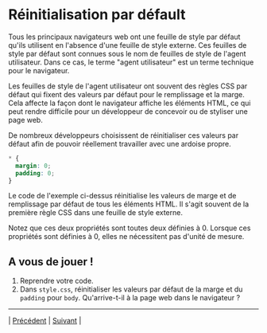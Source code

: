 # Réinitialisation par défault

Tous les principaux navigateurs web ont une feuille de style par défaut qu'ils utilisent en l'absence d'une feuille de style externe. Ces feuilles de style par défaut sont connues sous le nom de feuilles de style de l'agent utilisateur. Dans ce cas, le terme "agent utilisateur" est un terme technique pour le navigateur.

Les feuilles de style de l'agent utilisateur ont souvent des règles CSS par défaut qui fixent des valeurs par défaut pour le remplissage et la marge. Cela affecte la façon dont le navigateur affiche les éléments HTML, ce qui peut rendre difficile pour un développeur de concevoir ou de styliser une page web.

De nombreux développeurs choisissent de réinitialiser ces valeurs par défaut afin de pouvoir réellement travailler avec une ardoise propre.

```css
* {
  margin: 0;
  padding: 0;
}
```

Le code de l'exemple ci-dessus réinitialise les valeurs de marge et de remplissage par défaut de tous les éléments HTML.
Il s'agit souvent de la première règle CSS dans une feuille de style externe.

Notez que ces deux propriétés sont toutes deux définies à 0. Lorsque ces propriétés sont définies à 0, elles ne nécessitent pas d'unité de mesure.

## A vous de jouer !

1. Reprendre votre code.
2. Dans `style.css`, réinitialiser les valeurs par défaut de la marge et du `padding` pour `body`. Qu'arrive-t-il à la page web dans le navigateur ?


___
| [Précédent](./9-debordement.md)       | [Suivant](./11-visibilite.md) |
